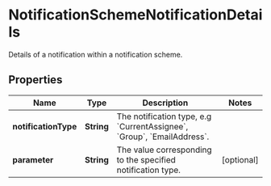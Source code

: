 

# NotificationSchemeNotificationDetails

Details of a notification within a notification scheme.

## Properties

| Name | Type | Description | Notes |
|------------ | ------------- | ------------- | -------------|
|**notificationType** | **String** | The notification type, e.g &#x60;CurrentAssignee&#x60;, &#x60;Group&#x60;, &#x60;EmailAddress&#x60;. |  |
|**parameter** | **String** | The value corresponding to the specified notification type. |  [optional] |



